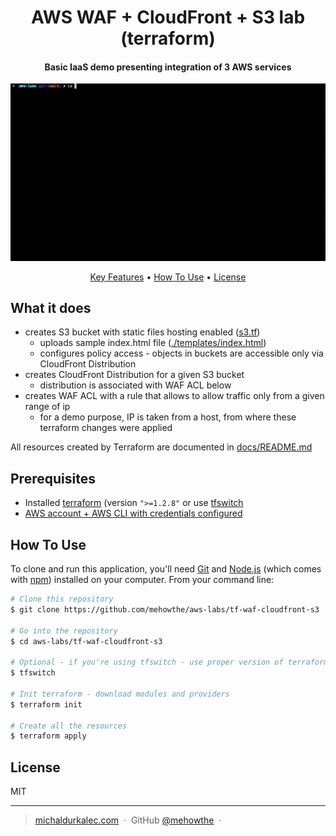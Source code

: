 
<h1 align="center">
  AWS WAF + CloudFront + S3 lab (terraform)
  <br>
</h1>

<h4 align="center">Basic IaaS demo presenting integration of 3 AWS services </h4>

![screenshot](./docs/demo.gif)

<p align="center">
  <a href="#features">Key Features</a> •
  <a href="#how-to-use">How To Use</a> •
  <a href="#license">License</a>
</p>

## What it does
* creates S3 bucket with static files hosting enabled ([s3.tf](s3.tf))
  * uploads sample index.html file ([./templates/index.html](./templates/index.html))
  * configures policy access - objects in buckets are accessible only via CloudFront Distribution
* creates CloudFront Distribution for a given S3 bucket
  * distribution is associated with WAF ACL below 
* creates WAF ACL with a rule that allows to allow traffic only from a given range of ip
  * for a demo purpose, IP is taken from a host, from where these terraform changes were applied

All resources created by Terraform are documented in [docs/README.md](docs/README.md])

## Prerequisites

* Installed [terraform](https://www.terraform.io/downloads) (version `">=1.2.8"` or use [tfswitch](https://tfswitch.warrensbox.com/Install/)
* [AWS account + AWS CLI with credentials configured](https://docs.aws.amazon.com/cli/latest/userguide/cli-configure-quickstart.html) 

## How To Use

To clone and run this application, you'll need [Git](https://git-scm.com) and [Node.js](https://nodejs.org/en/download/) (which comes with [npm](http://npmjs.com)) installed on your computer. From your command line:

```bash
# Clone this repository
$ git clone https://github.com/mehowthe/aws-labs/tf-waf-cloudfront-s3

# Go into the repository
$ cd aws-labs/tf-waf-cloudfront-s3

# Optional - if you're using tfswitch - use proper version of terraform
$ tfswitch

# Init terraform - download modules and providers
$ terraform init

# Create all the resources
$ terraform apply
```

## License

MIT

---

> [michaldurkalec.com](https://www.michaldurkalec.com) &nbsp;&middot;&nbsp;
> GitHub [@mehowthe](https://github.com/mehowthe) &nbsp;&middot;&nbsp;

